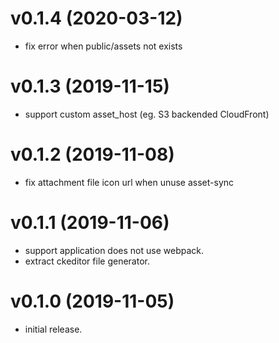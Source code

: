 # v0.1.4 (2020-03-12)

* fix error when public/assets not exists

# v0.1.3 (2019-11-15)

* support custom asset_host (eg. S3 backended CloudFront)

# v0.1.2 (2019-11-08)

* fix attachment file icon url when unuse asset-sync

# v0.1.1 (2019-11-06)

* support application does not use webpack.
* extract ckeditor file generator.

# v0.1.0 (2019-11-05)

* initial release.

